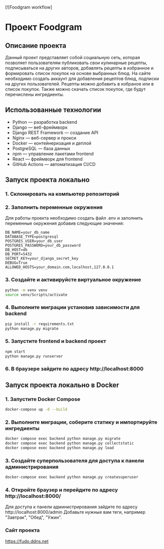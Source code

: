 [![Foodgram workflow]

#  Проект Foodgram

## Описание проекта
Данный проект представляет собой социальную сеть, которая позволяет пользователям публиковать свои кулинарные рецепты, подписываться на других авторов, добавлять рецепты в избранное и формировать список покупок на основе выбранных блюд. На сайте необходимо создать аккаунт для добавления рецептов блюд, подписки на других пользователей. Рецепты можно добавить в избраное или в список покупок. Также можно скачать список покупок, где будут перечислены ингредиенты.

## Использованные технологии

- Python — разработка backend
- Django — веб-фреймворк
- Django REST Framework — создание API
- Nginx — веб-сервер и прокси
- Docker — контейнеризация и деплой
- PostgreSQL — база данных
- npm — управление пакетами frontend
- React — фреймворк для frontend
- GitHub Actions — автоматизация CI/CD


## Запуск проекта локально

### 1. Склонировать на компьютер репозиторий

### 2. Заполнить переменные окружения
Для работы проекта необходимо создать файл .env и заполнить переменные окружения добавив следующие значения:
```env
DB_NAME=your_db_name
DATABASE_TYPE=postgresql
POSTGRES_USER=your_db_user
POSTGRES_PASSWORD=your_db_password
DB_HOST=db
DB_PORT=5432
SECRET_KEY=your_django_secret_key
DEBUG=True
ALLOWED_HOSTS=your_domain.com,localhost,127.0.0.1
```
### 3. Создайте и активируйсте виртуальное окружение
```bash
python -m venv venv
source venv/Scripts/activate
```
### 4. Выполните миграции установив зависимости для backend
```bash
pip install -r requirements.txt
python manage.py migrate
```
### 5. Запустите frontend и backend проект
```bash
npm start
python manage.py runserver
```
### 6. В браузере зайдите по адресу http://localhost:8000

## Запуск проекта локально в Docker

### 1. Запустите Docker Compose
```bash
docker-compose up -d --build
```
### 2. Выполните миграции, соберите статику и импортируйте ингредиенты
```bash
docker compose exec backend python manage.py migrate
docker compose exec backend python manage.py collectstatic
docker compose exec backend python manage.py load
```
### 3. Создайте суперпользователя для доступа к панели администрирования
```bash
docker-compose exec backend python manage.py createsuperuser
```
### 4. Откройте браузер и перейдите по адресу http://localhost:8000/
Для доступа к панели администрирования зайдите по адресу http://localhost:8000/admin
Добавьте нужные вам теги, например "Завтрак", "Обед", "Ужин".

### Сайт проекта
https://fudo.ddns.net
